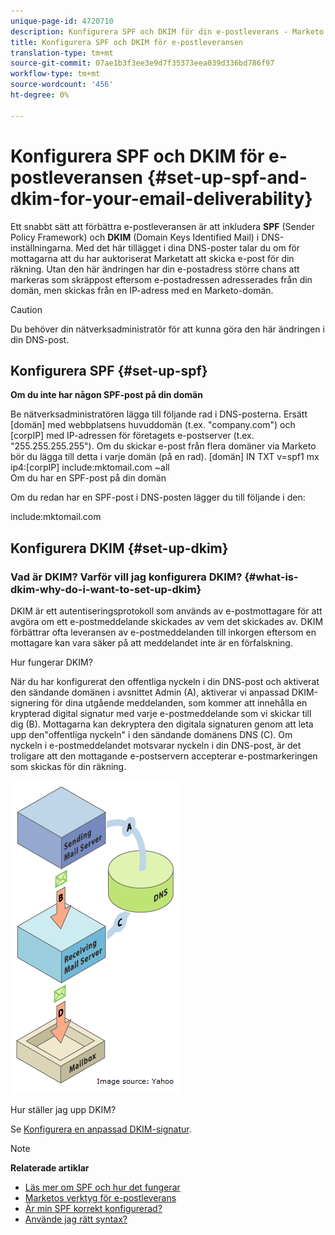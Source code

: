 ```yaml
---
unique-page-id: 4720710
description: Konfigurera SPF och DKIM för din e-postleverans - Marketo Docs - Produktdokumentation
title: Konfigurera SPF och DKIM för e-postleveransen
translation-type: tm+mt
source-git-commit: 07ae1b3f3ee3e9d7f35373eea039d336bd786f97
workflow-type: tm+mt
source-wordcount: '456'
ht-degree: 0%

---
```



# Konfigurera SPF och DKIM för e-postleveransen {#set-up-spf-and-dkim-for-your-email-deliverability}

Ett snabbt sätt att förbättra e-postleveransen är att inkludera **SPF** (Sender Policy Framework) och **DKIM** (Domain Keys Identified Mail) i DNS-inställningarna. Med det här tillägget i dina DNS-poster talar du om för mottagarna att du har auktoriserat Marketatt att skicka e-post för din räkning. Utan den här ändringen har din e-postadress större chans att markeras som skräppost eftersom e-postadressen adresserades från din domän, men skickas från en IP-adress med en Marketo-domän.

>[!CAUTION]
>
>Du behöver din nätverksadministratör för att kunna göra den här ändringen i din DNS-post.

## Konfigurera SPF {#set-up-spf}

**Om du inte har någon SPF-post på din domän**

Be nätverksadministratören lägga till följande rad i DNS-posterna. Ersätt [domän] med webbplatsens huvuddomän (t.ex. &quot;company.com&quot;) och [corpIP] med IP-adressen för företagets e-postserver (t.ex. &quot;255.255.255.255&quot;). Om du skickar e-post från flera domäner via Marketo bör du lägga till detta i varje domän (på en rad).
[domän] IN TXT v=spf1 mx ip4:[corpIP] include:mktomail.com ~all\
Om du har en SPF-post på din domän

Om du redan har en SPF-post i DNS-posten lägger du till följande i den:

include:mktomail.com

## Konfigurera DKIM {#set-up-dkim}

### Vad är DKIM? Varför vill jag konfigurera DKIM? {#what-is-dkim-why-do-i-want-to-set-up-dkim}

DKIM är ett autentiseringsprotokoll som används av e-postmottagare för att avgöra om ett e-postmeddelande skickades av vem det skickades av. DKIM förbättrar ofta leveransen av e-postmeddelanden till inkorgen eftersom en mottagare kan vara säker på att meddelandet inte är en förfalskning.

Hur fungerar DKIM?

När du har konfigurerat den offentliga nyckeln i din DNS-post och aktiverat den sändande domänen i avsnittet Admin (A), aktiverar vi anpassad DKIM-signering för dina utgående meddelanden, som kommer att innehålla en krypterad digital signatur med varje e-postmeddelande som vi skickar till dig (B). Mottagarna kan dekryptera den digitala signaturen genom att leta upp den&quot;offentliga nyckeln&quot; i den sändande domänens DNS (C). Om nyckeln i e-postmeddelandet motsvarar nyckeln i din DNS-post, är det troligare att den mottagande e-postservern accepterar e-postmarkeringen som skickas för din räkning.

![](assets/image2015-1-12-13-3a56-3a55.png)

Hur ställer jag upp DKIM?

Se [Konfigurera en anpassad DKIM-signatur](set-up-a-custom-dkim-signature.md).

>[!NOTE]
>
>**Relaterade artiklar**
>
>* [Läs mer om SPF och hur det fungerar](http://www.open-spf.org/Introduction/)
>* [Marketos verktyg för e-postleverans](https://www.marketo.com/software/email-marketing/email-deliverability/)
>* [Är min SPF korrekt konfigurerad?](http://www.kitterman.com/spf/validate.html)
>* [Använde jag rätt syntax?](http://www.open-spf.org/SPF_Record_Syntax/)

>



